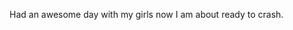 <!--
id: 520529413
link: http://kevinisom.info/post/520529413/had-an-awesome-day-with-my-girls-now-i-am-about
slug: had-an-awesome-day-with-my-girls-now-i-am-about
date: Wed Apr 14 2010 22:26:12 GMT+1200 (NZST)
raw: {"blog_name":"kevinisom","id":520529413,"post_url":"http://kevinisom.info/post/520529413/had-an-awesome-day-with-my-girls-now-i-am-about","slug":"had-an-awesome-day-with-my-girls-now-i-am-about","type":"text","date":"2010-04-14 10:26:12 GMT","timestamp":1271240772,"state":"published","format":"html","reblog_key":"P96QWdCa","tags":[],"short_url":"http://tmblr.co/Zw68YyV1gO5","highlighted":[],"feed_item":"http://twitter.com/kev_nz/statuses/12152970130","from_feed_id":"650289","note_count":0,"title":null,"body":"<p>Had an awesome day with my girls now I am about ready to crash.</p>"}
publish: 2010-04-014
tags: 
title: null
-->


Had an awesome day with my girls now I am about ready to crash.


